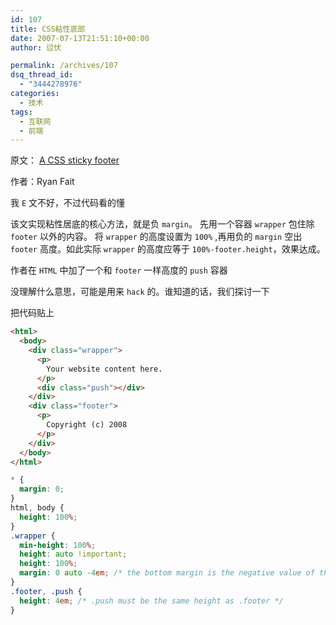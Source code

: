 ```yaml
---
id: 107
title: CSS粘性底部
date: 2007-07-13T21:51:10+00:00
author: 愆伏

permalink: /archives/107
dsq_thread_id:
  - "3444278976"
categories:
  - 技术
tags:
  - 互联网
  - 前端
---
```

原文： [A CSS sticky footer](http://ryanfait.com/sticky-footer/)
  
作者：Ryan Fait

我 `E` 文不好，不过代码看的懂
  
该文实现粘性居底的核心方法，就是负 `margin`。
先用一个容器 `wrapper` 包住除 `footer` 以外的内容。
将 `wrapper` 的高度设置为 `100%` ,再用负的 `margin` 空出 `footer` 高度。如此实际 `wrapper` 的高度应等于 `100%-footer.height`，效果达成。

作者在 `HTML` 中加了一个和 `footer` 一样高度的 `push` 容器
  
没理解什么意思，可能是用来 `hack` 的。谁知道的话，我们探讨一下

把代码贴上

```html
<html>
  <body>
    <div class="wrapper">
      <p>
        Your website content here.
      </p>
      <div class="push"></div>
    </div>
    <div class="footer">
      <p>
        Copyright (c) 2008
      </p>
    </div>
  </body>
</html>
```

```css
* {
  margin: 0;
}
html, body {
  height: 100%;
}
.wrapper {
  min-height: 100%;
  height: auto !important;
  height: 100%;
  margin: 0 auto -4em; /* the bottom margin is the negative value of the footer's height */
}
.footer, .push {
  height: 4em; /* .push must be the same height as .footer */
}
```